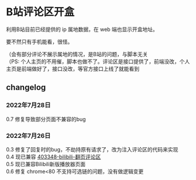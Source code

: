 # B站评论区开盒

<install src="B站评论区开盒.user.js" />

利用B站目前已经提供的 ip 属地数据，在 web 端也显示开盒地址。

要不然只有手机能看，很怪。

（会有部分评论不展示属地的情况，是B站的问题，与脚本无关  
（PS: 个人主页的不用催，脚本也做不了。评论区是接口提供了，前端没改，个人主页是前端做好了，接口没改，等官方接口上线了就能看到

## changelog

### 2022年7月28日

0.7 修复导致部分页面不兼容的bug  

### 2022年7月26日 

0.3 修复了回复时的bug，不劫持原有请求了，改为注入评论区的代码来实现  
0.4 现已兼容 [403348-bilibili-翻页评论区](https://greasyfork.org/zh-CN/scripts/403348-bilibili-%E7%BF%BB%E9%A1%B5%E8%AF%84%E8%AE%BA%E5%8C%BA)  
0.5 现已兼容Bilibili新版播放器页面  
0.6 修复 chrome<80 不支持可选链的问题，没有做逻辑变更